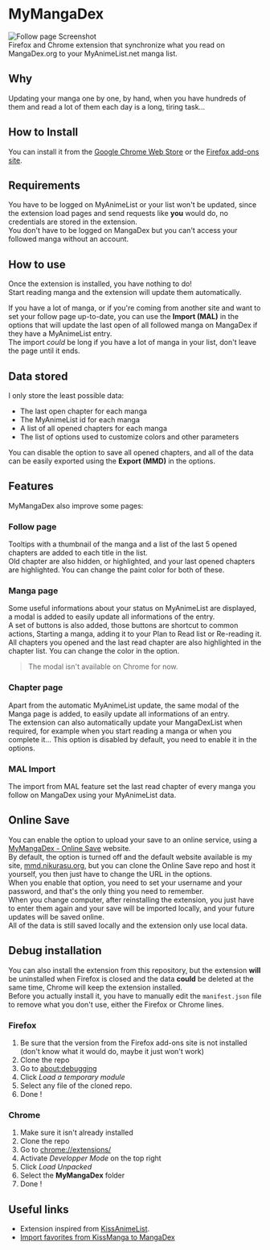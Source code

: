 # MyMangaDex

![Follow page Screenshot](screenshots/follow.png)  
Firefox and Chrome extension that synchronize what you read on MangaDex.org to your MyAnimeList.net manga list.

## Why

Updating your manga one by one, by hand, when you have hundreds of them and read a lot of them each day is a long, tiring task...

## How to Install

You can install it from the [Google Chrome Web Store](https://chrome.google.com/webstore/detail/mymangadex/ihejddjcdmdppiimegmknbcaiebklajl) or the [Firefox add-ons site](https://addons.mozilla.org/fr/firefox/addon/mymangadex/).  

## Requirements

You have to be logged on MyAnimeList or your list won't be updated, since the extension load pages and send requests like **you** would do, no credentials are stored in the extension.  
You don't have to be logged on MangaDex but you can't access your followed manga without an account.

## How to use

Once the extension is installed, you have nothing to do!  
Start reading manga and the extension will update them automatically.

If you have a lot of manga, or if you're coming from another site and want to set your follow page up-to-date, you can use the **Import (MAL)** in the options that will update the last open of all followed manga on MangaDex if they have a MyAnimeList entry.  
The import *could* be long if you have a lot of manga in your list, don't leave the page until it ends.

## Data stored

I only store the least possible data:

* The last open chapter for each manga
* The MyAnimeList id for each manga
* A list of all opened chapters for each manga
* The list of options used to customize colors and other parameters

You can disable the option to save all opened chapters, and all of the data can be easily exported using the **Export (MMD)** in the options.

## Features

MyMangaDex also improve some pages:

### Follow page

Tooltips with a thumbnail of the manga and a list of the last 5 opened chapters are added to each title in the list.  
Old chapter are also hidden, or highlighted, and your last opened chapters are highlighted. You can change the paint color for both of these.

### Manga page

Some useful informations about your status on MyAnimeList are displayed, a modal is added to easily update all informations of the entry.  
A set of buttons is also added, those buttons are shortcut to common actions, Starting a manga, adding it to your Plan to Read list or Re-reading it.  
All chapters you opened and the last read chapter are also highlighted in the chapter list. You can change the color in the option.

> The modal isn't available on Chrome for now.

### Chapter page

Apart from the automatic MyAnimeList update, the same modal of the Manga page is added, to easily update all informations of an entry.  
The extension can also automatically update your MangaDexList when required, for example when you start reading a manga or when you complete it... This option is disabled by default, you need to enable it in the options.

### MAL Import

The import from MAL feature set the last read chapter of every manga you follow on MangaDex using your MyAnimeList data.

## Online Save

You can enable the option to upload your save to an online service, using a [MyMangaDex - Online Save](https://github.com/Glagan/MyMangaDex-OnlineSave) website.  
By default, the option is turned off and the default website available is my site, [mmd.nikurasu.org](https://mmd.nikurasu.org/), but you can clone the Online Save repo and host it yourself, you then just have to change the URL in the options.  
When you enable that option, you need to set your username and your password, and that's the only thing you need to remember.  
When you change computer, after reinstalling the extension, you just have to enter them again and your save will be imported locally, and your future updates will be saved online.  
All of the data is still saved locally and the extension only use local data.

## Debug installation

You can also install the extension from this repository, but the extension **will** be uninstalled when Firefox is closed and the data **could** be deleted at the same time, Chrome will keep the extension installed.  
Before you actually install it, you have to manually edit the ``manifest.json`` file to remove what you don't use, either the Firefox or Chrome lines.

### Firefox

1. Be sure that the version from the Firefox add-ons site is not installed (don't know what it would do, maybe it just won't work)
2. Clone the repo
3. Go to [about:debugging](about:debugging)
4. Click *Load a temporary module*
5. Select any file of the cloned repo.
6. Done !

### Chrome

1. Make sure it isn't already installed
2. Clone the repo
3. Go to [chrome://extensions/](chrome://extensions/)
4. Activate *Developper Mode* on the top right
5. Click *Load Unpacked*
6. Select the **MyMangaDex** folder
7. Done !

## Useful links

* Extension inspired from [KissAnimeList](https://github.com/lolamtisch/KissAnimeList).
* [Import favorites from KissManga to MangaDex](https://old.reddit.com/r/manga/comments/8qebu4/import_kissmanga_bookmarks_to_mangadex/)